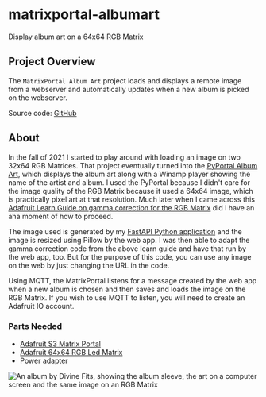 # matrixportal-albumart
Display album art on a 64x64 RGB Matrix
##  Project Overview

The `MatrixPortal Album Art` project loads and displays a remote image from a webserver and automatically updates when a new album is picked on the webserver.

Source code: [GitHub](https://github.com/prcutler/circuitpython-albumart)

## About

In the fall of 2021 I started to play around with loading an image on two 32x64 RGB Matrices.  That project eventually turned into the [PyPortal Album Art](https://paulcutler.org/project/albumart/), which displays the album art along with a Winamp player showing the name of the artist and album.  I used the PyPortal because I didn't care for the image quality of the RGB Matrix because it used a 64x64 image, which is practically pixel art at that resolution. Much later when I came across this [Adafruit Learn Guide on gamma correction for the RGB Matrix](https://learn.adafruit.com/image-correction-for-rgb-led-matrices) did I have an aha moment of how to proceed.

The image used is generated by my [FastAPI Python application](https://github.com/prcutler/silversaucer) and the image is resized using Pillow by the web app.  I was then able to adapt the gamma correction code from the above learn guide and have that run by the web app, too.  But for the purpose of this code, you can use any image on the web by just changing the URL in the code.

Using MQTT, the MatrixPortal listens for a message created by the web app when a new album is chosen and then saves and loads the image on the RGB Matrix.  If you wish to use MQTT to listen, you will need to create an Adafruit IO account.

### Parts Needed

* [Adafruit S3 Matrix Portal](https://www.adafruit.com/product/5778)
* [Adafruit 64x64 RGB Led Matrix](https://www.adafruit.com/product/3649)
* Power adapter

![An album by Divine Fits, showing the album sleeve, the art on a computer screen and the same image on an RGB Matrix](https://paulcutler.org/project/matrixportal-albumart/divinefits.jpeg)
